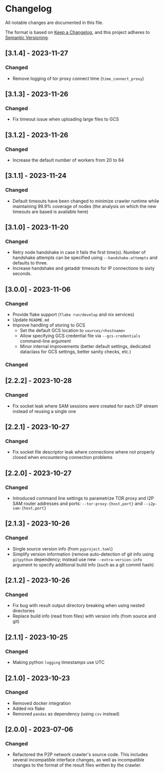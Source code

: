 # Changelog

All notable changes are documented in this file.

The format is based on [Keep a Changelog](https://keepachangelog.com/en/1.0.0/),
and this project adheres to [Semantic Versioning](https://semver.org/spec/v2.0.0.html).

## [3.1.4] - 2023-11-27

### Changed

  - Remove logging of tor proxy connect time (`time_connect_proxy`)

## [3.1.3] - 2023-11-26

### Changed

  - Fix timeout issue when uploading large files to GCS

## [3.1.2] - 2023-11-26

### Changed

  - Increase the default number of workers from 20 to 64

## [3.1.1] - 2023-11-24

### Changed

  - Default timeouts have been changed to minimize crawler runtime while maintaining
    99.9% coverage of nodes (the analysis on which the new timeouts are based is
    available here)

## [3.1.0] - 2023-11-20

### Changed

  - Retry node handshake in case it fails the first time(s). Number of handshake
    attempts can be specified using `--handshake-attempts` and defaults to three.
  - Increase handshake and getaddr timeouts for IP connections to sixty seconds.

## [3.0.0] - 2023-11-06

### Changed

  - Provide flake support (`flake run/develop` and nix services)
  - Update `README.md`
  - Improve handling of storing to GCS
    - Set the default GCS location to `sources/<hostname>`
    - Allow specifying GCS credential file via `--gcs-credentials` command-line argument
    - Minor internal improvements (better default settings, dedicated dataclass for GCS
      settings, better sanity checks, etc.)

### Changed

## [2.2.2] - 2023-10-28

### Changed

  - Fix socket leak where SAM sessions were created for each I2P stream instead of
    reusing a single one

## [2.2.1] - 2023-10-27

### Changed

  - Fix socket file descriptor leak where connections where not properly closed when
    encountering connection problems

## [2.2.0] - 2023-10-27

### Changed

  - Introduced command line settings to parametrize TOR proxy and I2P SAM router
    addresses and ports: `--tor-proxy-{host,port}` and `--i2p-sam-{host,port}`

## [2.1.3] - 2023-10-26

### Changed

  - Single source version info (from `pyproject.toml`)
  - Simplify version information (remove auto-detection of git info using `gitpython`
    dependency; instead use new `--extra-version-info` argument to specify additional
    build info (such as a git commit hash)

## [2.1.2] - 2023-10-26

### Changed

  - Fix bug with result output directory breaking when using nested directories
  - Replace build info (read from files) with version info (from source and git)

## [2.1.1] - 2023-10-25

### Changed

  - Making python `logging` timestamps use UTC

## [2.1.0] - 2023-10-23

### Changed

  - Removed docker integration
  - Added nix flake
  - Removed `pandas` as dependency (using `csv` instead)

## [2.0.0] - 2023-07-06

### Changed

  - Refactored the P2P network crawler's source code. This includes several incompatible
    interface changes, as well as incompatible changes to the format of the result files
    written by the crawler.
